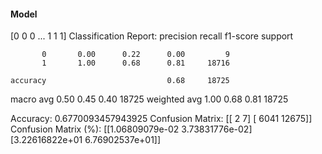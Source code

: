 #### Model
[0 0 0 ... 1 1 1]
Classification Report:
              precision    recall  f1-score   support

           0       0.00      0.22      0.00         9
           1       1.00      0.68      0.81     18716

    accuracy                           0.68     18725
   macro avg       0.50      0.45      0.40     18725
weighted avg       1.00      0.68      0.81     18725

Accuracy: 0.6770093457943925
Confusion Matrix:
[[    2     7]
 [ 6041 12675]]
Confusion Matrix (%):
[[1.06809079e-02 3.73831776e-02]
 [3.22616822e+01 6.76902537e+01]]
